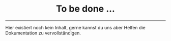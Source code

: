 # <center>To be done ...</center>

---

Hier existiert noch kein Inhalt, gerne kannst du uns aber Helfen die Dokumentation zu vervollständigen.
